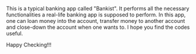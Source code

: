 This is a typical banking app called "Bankist".
It performs all the necessary functionalities a real-life banking app is supposed to perform.
In this app, one can loan money into the account, transfer money to another account and close-down the account when one wants to.
I hope you find the codes useful.

Happy Checking!!!
